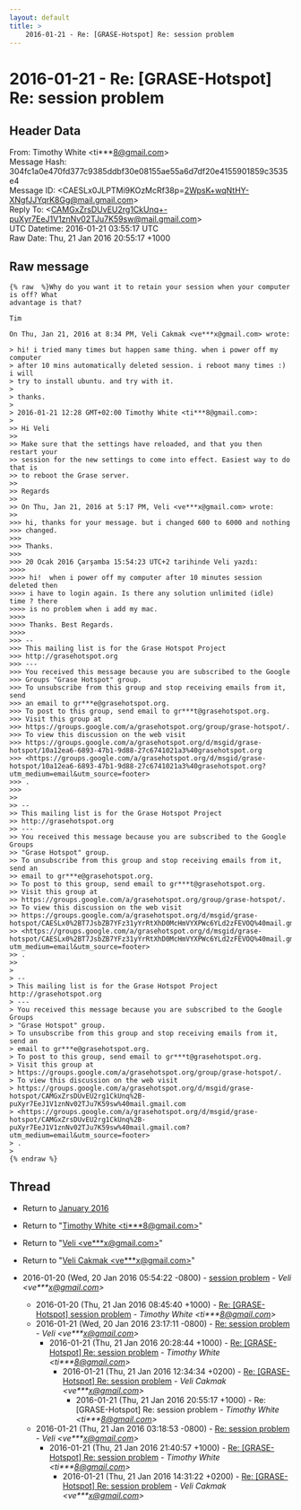 ```yaml
---
layout: default
title: >
    2016-01-21 - Re: [GRASE-Hotspot] Re: session problem
---
```


# 2016-01-21 - Re: [GRASE-Hotspot] Re: session problem

## Header Data

From: Timothy White \<ti***8@gmail.com\><br>
Message Hash: 304fc1a0e470fd377c9385ddbf30e08155ae55a6d7df20e4155901859c3535e4<br>
Message ID: \<CAESLx0JLPTMi9KOzMcRf38p=2WpsK+wqNtHY-XNgfJJYqrK8Gg@mail.gmail.com\><br>
Reply To: \<CAMGxZrsDUvEU2rg1CkUnq+-puXyr7EeJ1V1znNv02TJu7K59sw@mail.gmail.com\><br>
UTC Datetime: 2016-01-21 03:55:17 UTC<br>
Raw Date: Thu, 21 Jan 2016 20:55:17 +1000<br>

## Raw message

```
{% raw  %}Why do you want it to retain your session when your computer is off? What
advantage is that?

Tim

On Thu, Jan 21, 2016 at 8:34 PM, Veli Cakmak <ve***x@gmail.com> wrote:

> hi! i tried many times but happen same thing. when i power off my computer
> after 10 mins automatically deleted session. i reboot many times :) i will
> try to install ubuntu. and try with it.
>
> thanks.
>
> 2016-01-21 12:28 GMT+02:00 Timothy White <ti***8@gmail.com>:
>
>> Hi Veli
>>
>> Make sure that the settings have reloaded, and that you then restart your
>> session for the new settings to come into effect. Easiest way to do that is
>> to reboot the Grase server.
>>
>> Regards
>>
>> On Thu, Jan 21, 2016 at 5:17 PM, Veli <ve***x@gmail.com> wrote:
>>
>>> hi, thanks for your message. but i changed 600 to 6000 and nothing
>>> changed.
>>>
>>> Thanks.
>>>
>>> 20 Ocak 2016 Çarşamba 15:54:23 UTC+2 tarihinde Veli yazdı:
>>>>
>>>> hi!  when i power off my computer after 10 minutes session deleted then
>>>> i have to login again. Is there any solution unlimited (idle) time ? there
>>>> is no problem when i add my mac.
>>>>
>>>> Thanks. Best Regards.
>>>>
>>> --
>>> This mailing list is for the Grase Hotspot Project
>>> http://grasehotspot.org
>>> ---
>>> You received this message because you are subscribed to the Google
>>> Groups "Grase Hotspot" group.
>>> To unsubscribe from this group and stop receiving emails from it, send
>>> an email to gr***e@grasehotspot.org.
>>> To post to this group, send email to gr***t@grasehotspot.org.
>>> Visit this group at
>>> https://groups.google.com/a/grasehotspot.org/group/grase-hotspot/.
>>> To view this discussion on the web visit
>>> https://groups.google.com/a/grasehotspot.org/d/msgid/grase-hotspot/10a12ea6-6893-47b1-9d88-27c6741021a3%40grasehotspot.org
>>> <https://groups.google.com/a/grasehotspot.org/d/msgid/grase-hotspot/10a12ea6-6893-47b1-9d88-27c6741021a3%40grasehotspot.org?utm_medium=email&utm_source=footer>
>>> .
>>>
>>
>> --
>> This mailing list is for the Grase Hotspot Project
>> http://grasehotspot.org
>> ---
>> You received this message because you are subscribed to the Google Groups
>> "Grase Hotspot" group.
>> To unsubscribe from this group and stop receiving emails from it, send an
>> email to gr***e@grasehotspot.org.
>> To post to this group, send email to gr***t@grasehotspot.org.
>> Visit this group at
>> https://groups.google.com/a/grasehotspot.org/group/grase-hotspot/.
>> To view this discussion on the web visit
>> https://groups.google.com/a/grasehotspot.org/d/msgid/grase-hotspot/CAESLx0%2BT7JsbZB7YFz31yYrRtXhD0McHmVYXPWc6YLd2zFEVOQ%40mail.gmail.com
>> <https://groups.google.com/a/grasehotspot.org/d/msgid/grase-hotspot/CAESLx0%2BT7JsbZB7YFz31yYrRtXhD0McHmVYXPWc6YLd2zFEVOQ%40mail.gmail.com?utm_medium=email&utm_source=footer>
>> .
>>
>
> --
> This mailing list is for the Grase Hotspot Project http://grasehotspot.org
> ---
> You received this message because you are subscribed to the Google Groups
> "Grase Hotspot" group.
> To unsubscribe from this group and stop receiving emails from it, send an
> email to gr***e@grasehotspot.org.
> To post to this group, send email to gr***t@grasehotspot.org.
> Visit this group at
> https://groups.google.com/a/grasehotspot.org/group/grase-hotspot/.
> To view this discussion on the web visit
> https://groups.google.com/a/grasehotspot.org/d/msgid/grase-hotspot/CAMGxZrsDUvEU2rg1CkUnq%2B-puXyr7EeJ1V1znNv02TJu7K59sw%40mail.gmail.com
> <https://groups.google.com/a/grasehotspot.org/d/msgid/grase-hotspot/CAMGxZrsDUvEU2rg1CkUnq%2B-puXyr7EeJ1V1znNv02TJu7K59sw%40mail.gmail.com?utm_medium=email&utm_source=footer>
> .
>
{% endraw %}
```

## Thread

+ Return to [January 2016](/archive/2016/01)

+ Return to "[Timothy White <ti***8<span>@</span>gmail.com>](/authors/ti___8_at_gmail_com)"
+ Return to "[Veli <ve***x<span>@</span>gmail.com>](/authors/ve___x_at_gmail_com)"
+ Return to "[Veli Cakmak <ve***x<span>@</span>gmail.com>](/authors/ve___x_at_gmail_com)"

+ 2016-01-20 (Wed, 20 Jan 2016 05:54:22 -0800) - [session problem](/archive/2016/01/c38ec3a7dc84d981ed879999d71daf250541206ad522c62fe4ecebcc5edafb31) - _Veli \<ve***x@gmail.com\>_
  + 2016-01-20 (Thu, 21 Jan 2016 08:45:40 +1000) - [Re: [GRASE-Hotspot] session problem](/archive/2016/01/518d5047fe195f08772c104ddd9d6517c4a41adad1b41727bf9eddc769cb5b7c) - _Timothy White \<ti***8@gmail.com\>_
  + 2016-01-21 (Wed, 20 Jan 2016 23:17:11 -0800) - [Re: session problem](/archive/2016/01/e01c08c9f9430e9fe82f06733a6e4a81a003465db1551c0737083ce8f1406d1e) - _Veli \<ve***x@gmail.com\>_
    + 2016-01-21 (Thu, 21 Jan 2016 20:28:44 +1000) - [Re: [GRASE-Hotspot] Re: session problem](/archive/2016/01/df506f7a8f0d7a1571955e68e34f8e87871a99004401c92a957116f3b4d41e3f) - _Timothy White \<ti***8@gmail.com\>_
      + 2016-01-21 (Thu, 21 Jan 2016 12:34:34 +0200) - [Re: [GRASE-Hotspot] Re: session problem](/archive/2016/01/3da8bfe8d9dcd6afe81b5c69662fef0b8a82e196277b895351e4f314cef33b46) - _Veli Cakmak \<ve***x@gmail.com\>_
        + 2016-01-21 (Thu, 21 Jan 2016 20:55:17 +1000) - Re: [GRASE-Hotspot] Re: session problem - _Timothy White \<ti***8@gmail.com\>_
  + 2016-01-21 (Thu, 21 Jan 2016 03:18:53 -0800) - [Re: session problem](/archive/2016/01/71bb92ffd2f340940ac70df70388f6262be551d5faa1a171cc550a870e752a70) - _Veli \<ve***x@gmail.com\>_
    + 2016-01-21 (Thu, 21 Jan 2016 21:40:57 +1000) - [Re: [GRASE-Hotspot] Re: session problem](/archive/2016/01/fe9ba27bef08e83deefc6e1aec682bdc3428c3bcc1f5d2bbc193e1b8a0905052) - _Timothy White \<ti***8@gmail.com\>_
      + 2016-01-21 (Thu, 21 Jan 2016 14:31:22 +0200) - [Re: [GRASE-Hotspot] Re: session problem](/archive/2016/01/8ba6565ace2552ae4306cdfb26c9fc2fb32648866be0f64def1ed97aae260d42) - _Veli Cakmak \<ve***x@gmail.com\>_

